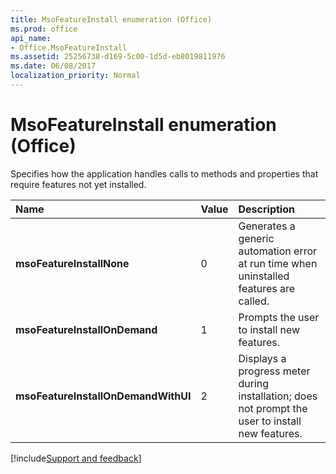 ```yaml
---
title: MsoFeatureInstall enumeration (Office)
ms.prod: office
api_name:
- Office.MsoFeatureInstall
ms.assetid: 25256738-d169-5c00-1d5d-eb8019811976
ms.date: 06/08/2017
localization_priority: Normal
---
```



# MsoFeatureInstall enumeration (Office)

Specifies how the application handles calls to methods and properties that require features not yet installed.



|Name|Value|Description|
|:-----|:-----|:-----|
|**msoFeatureInstallNone**|0|Generates a generic automation error at run time when uninstalled features are called.|
|**msoFeatureInstallOnDemand**|1|Prompts the user to install new features.|
|**msoFeatureInstallOnDemandWithUI**|2|Displays a progress meter during installation; does not prompt the user to install new features.|

[!include[Support and feedback](~/includes/feedback-boilerplate.md)]
